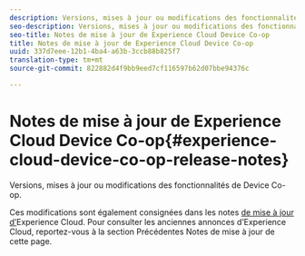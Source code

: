 ```yaml
---
description: Versions, mises à jour ou modifications des fonctionnalités de Device Co-op.
seo-description: Versions, mises à jour ou modifications des fonctionnalités de Device Co-op.
seo-title: Notes de mise à jour de Experience Cloud Device Co-op
title: Notes de mise à jour de Experience Cloud Device Co-op
uuid: 337d7eee-12b1-4ba4-a63b-3ccb88b825f7
translation-type: tm+mt
source-git-commit: 822882d4f9bb9eed7cf116597b62d07bbe94376c

---
```



# Notes de mise à jour de Experience Cloud Device Co-op{#experience-cloud-device-co-op-release-notes}

Versions, mises à jour ou modifications des fonctionnalités de Device Co-op.

Ces modifications sont également consignées dans les notes [de mise à jour d’](https://docs.adobe.com/content/help/fr-FR/release-notes/experience-cloud/current.html)Experience Cloud. Pour consulter les anciennes annonces d’Experience Cloud, reportez-vous à la section Précédentes Notes de mise à jour de cette page.
